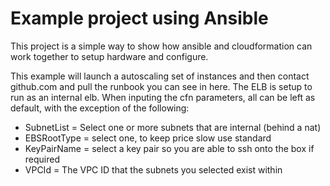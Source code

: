 # Example project using Ansible
This project is a simple way to show how ansible and cloudformation can work together to setup hardware and configure. 

This example will launch a autoscaling set of instances and then contact github.com and pull the runbook you can see in here. The ELB is
setup to run as an internal elb. When inputing the cfn parameters, all can be left as default, with the exception of the following:
* SubnetList = Select one or more subnets that are internal (behind a nat)
* EBSRootType = select one, to keep price slow use standard
* KeyPairName = select a key pair so you are able to ssh onto the box if required
* VPCId = The VPC ID that the subnets you selected exist within


